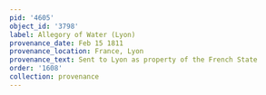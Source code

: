 ```yaml
---
pid: '4605'
object_id: '3798'
label: Allegory of Water (Lyon)
provenance_date: Feb 15 1811
provenance_location: France, Lyon
provenance_text: Sent to Lyon as property of the French State
order: '1608'
collection: provenance
---
```

